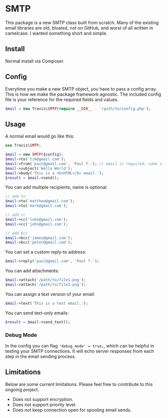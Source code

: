 # SMTP

This package is a new SMTP class built from scratch.  Many of the existing email libraries are old, bloated, not on GitHub, and worst of all written in camelcase.  I wanted something short and simple.

## Install

Normal install via Composer.

## Config

Everytime you make a new SMTP object, you have to pass a config array.  This is how we make the package framework agnostic.  The included config file is your reference for the required fields and values.

```php
$mail = new Travis\SMTP(require __DIR__ . '/path/to/config.php');
```

## Usage

A normal email would go like this:

```php
use Travis\SMTP;

$mail = new SMTP($config);
$mail->to('tim@gmail.com');
$mail->from('paul@gmail.com', 'Paul T.'); // email is required, name is optional
$mail->subject('Hello World');
$mail->body('This is a <b>HTML</b> email.');
$result = $mail->send();
```

You can add multiple recipients, name is optional:

```php
// add to
$mail->to('matthew@gmail.com');
$mail->to('mark@gmail.com');

// add cc
$mail->cc('luke@gmail.com');
$mail->cc('john@gmail.com');

// add bcc
$mail->bcc('james@gmail.com');
$mail->bcc('peter@gmail.com');
```

You can set a custom reply-to address:

```php
$mail->reply('paul@gmail.com', 'Paul T.');
```

You can add attachments:

```php
$mail->attach('/path/to/file1.png');
$mail->attach('/path/to/file2.png');
```

You can assign a text version of your email:

```php
$mail->text('This is a text email.');
```

You can send text-only emails:

```php
$result = $mail->send_text();
```

### Debug Mode

In the config you can flag ``'debug_mode' = true;``, which can be helpful in testing your SMTP connections.  It will echo server responses from each step in the email sending process.

## Limitations

Below are some current limitations.  Please feel free to contribute to this ongoing project.

* Does not support encryption.
* Does not support priority level.
* Does not keep connection open for spooling email sends.
